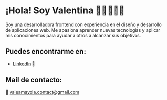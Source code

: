 # ¡Hola! Soy Valentina 👋🏼👩🏼‍💻

Soy una desarrolladora frontend con experiencia en el diseño y desarrollo de aplicaciones web. Me apasiona aprender nuevas tecnologías y aplicar mis conocimientos para ayudar a otros a alcanzar sus objetivos.

## Puedes encontrarme en:
- [LinkedIn](https://www.linkedin.com/in/valentina-amayola/) 💼

## Mail de contacto:
💌 valeamayola.contact@gmail.com
